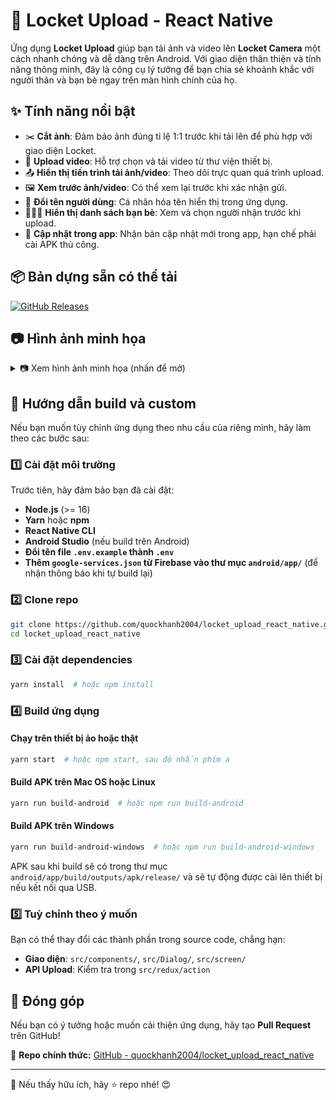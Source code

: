 
# 📸 Locket Upload - React Native

Ứng dụng **Locket Upload** giúp bạn tải ảnh và video lên **Locket Camera** một cách nhanh chóng và dễ dàng trên Android. Với giao diện thân thiện và tính năng thông minh, đây là công cụ lý tưởng để bạn chia sẻ khoảnh khắc với người thân và bạn bè ngay trên màn hình chính của họ.

## ✨ Tính năng nổi bật

- ✂️ **Cắt ảnh**: Đảm bảo ảnh đúng tỉ lệ 1:1 trước khi tải lên để phù hợp với giao diện Locket.
- 🎥 **Upload video**: Hỗ trợ chọn và tải video từ thư viện thiết bị.
- 📤 **Hiển thị tiến trình tải ảnh/video**: Theo dõi trực quan quá trình upload.
- 🖼️ **Xem trước ảnh/video**: Có thể xem lại trước khi xác nhận gửi.
- 🔄 **Đổi tên người dùng**: Cá nhân hóa tên hiển thị trong ứng dụng.
- 🧑‍🤝‍🧑 **Hiển thị danh sách bạn bè**: Xem và chọn người nhận trước khi upload.
- 🚀 **Cập nhật trong app**: Nhận bản cập nhật mới trong app, hạn chế phải cài APK thủ công.

## 📦 Bản dựng sẵn có thể tải

[![GitHub Releases](https://img.shields.io/github/downloads/quockhanh2004/locket_upload_react_native/total?label=Downloads&style=flat&logo=android)](https://github.com/quockhanh2004/locket_upload_react_native/releases)

## 📷 Hình ảnh minh họa
<details>
  <summary>📷 Xem hình ảnh minh họa (nhấn để mở)</summary>

  
  ![Screenshot1](https://raw.githubusercontent.com/quockhanh2004/locket_upload_react_native/main/images/screenshot1.png)  
  ![Screenshot2](https://raw.githubusercontent.com/quockhanh2004/locket_upload_react_native/main/images/screenshot2.png)  
  ![Screenshot3](https://raw.githubusercontent.com/quockhanh2004/locket_upload_react_native/main/images/screenshot3.png)  
  ![Screenshot4](https://raw.githubusercontent.com/quockhanh2004/locket_upload_react_native/main/images/screenshot4.png)  
  ![Screenshot5](https://raw.githubusercontent.com/quockhanh2004/locket_upload_react_native/main/images/screenshot5.png)  
  ![Screenshot6](https://raw.githubusercontent.com/quockhanh2004/locket_upload_react_native/main/images/screenshot6.png)  
  ![Screenshot7](https://raw.githubusercontent.com/quockhanh2004/locket_upload_react_native/main/images/screenshot7.png)  
  ![Screenshot8](https://raw.githubusercontent.com/quockhanh2004/locket_upload_react_native/main/images/screenshot8.png)  
  ![Screenshot9](https://raw.githubusercontent.com/quockhanh2004/locket_upload_react_native/main/images/screenshot9.png)  
  ![Screenshot10](https://raw.githubusercontent.com/quockhanh2004/locket_upload_react_native/main/images/screenshot10.png)  
  ![Screenshot11](https://raw.githubusercontent.com/quockhanh2004/locket_upload_react_native/main/images/screenshot11.png)  

</details>

## 🔧 Hướng dẫn build và custom

Nếu bạn muốn tùy chỉnh ứng dụng theo nhu cầu của riêng mình, hãy làm theo các bước sau:

### 1️⃣ Cài đặt môi trường

Trước tiên, hãy đảm bảo bạn đã cài đặt:

- **Node.js** (>= 16)
- **Yarn** hoặc **npm**
- **React Native CLI**
- **Android Studio** (nếu build trên Android)
- **Đổi tên file `.env.example` thành `.env`**
- **Thêm `google-services.json` từ Firebase vào thư mục `android/app/`** (để nhận thông báo khi tự build lại)

### 2️⃣ Clone repo

```sh
git clone https://github.com/quockhanh2004/locket_upload_react_native.git
cd locket_upload_react_native
```

### 3️⃣ Cài đặt dependencies

```sh
yarn install  # hoặc npm install
```

### 4️⃣ Build ứng dụng

#### Chạy trên thiết bị ảo hoặc thật

```sh
yarn start  # hoặc npm start, sau đó nhấn phím a
```

#### Build APK trên Mac OS hoặc Linux

```sh
yarn run build-android  # hoặc npm run build-android
```

#### Build APK trên Windows

```sh
yarn run build-android-windows  # hoặc npm run build-android-windows
```

APK sau khi build sẽ có trong thư mục `android/app/build/outputs/apk/release/` và sẽ tự động được cài lên thiết bị nếu kết nối qua USB.

### 5️⃣ Tuỳ chỉnh theo ý muốn

Bạn có thể thay đổi các thành phần trong source code, chẳng hạn:

- **Giao diện**: `src/components/`, `src/Dialog/`, `src/screen/`
- **API Upload**: Kiểm tra trong `src/redux/action`

## 🚀 Đóng góp

Nếu bạn có ý tưởng hoặc muốn cải thiện ứng dụng, hãy tạo **Pull Request** trên GitHub!

📌 **Repo chính thức:** [GitHub - quockhanh2004/locket_upload_react_native](https://github.com/quockhanh2004/locket_upload_react_native)

---

📢 Nếu thấy hữu ích, hãy ⭐ repo nhé! 😍
